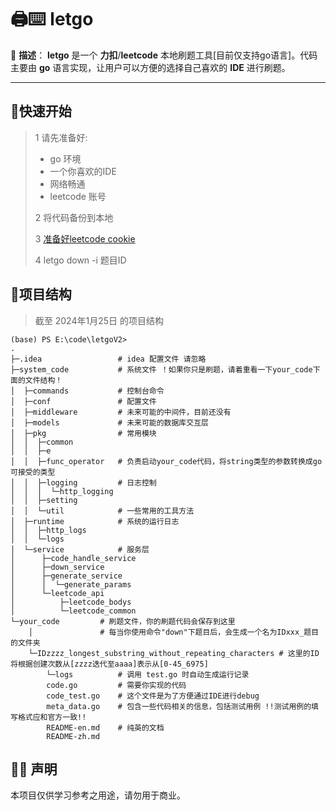 # 🖨️⌨️ letgo

🌟 **描述**： **letgo** 是一个 **力扣**/**leetcode** 本地刷题工具[目前仅支持go语言]。代码主要由 **go** 语言实现，让用户可以方便的选择自己喜欢的
**IDE** 进行刷题。

----

## 🚀快速开始

> 1 请先准备好:
> - go 环境
> - 一个你喜欢的IDE
> - 网络畅通
> - leetcode 账号
>
> 2 将代码备份到本地
>
> 3 [准备好leetcode cookie](system_code/doc/leetcode_cookie.md)
>
> 4 letgo down -i 题目ID

## 🔎项目结构

> 截至 2024年1月25日 的项目结构

```shell
(base) PS E:\code\letgoV2>
.
├─.idea                 # idea 配置文件 请忽略
├─system_code           # 系统文件 ！如果你只是刷题，请着重看一下your_code下面的文件结构！
│  ├─commands           # 控制台命令
│  ├─conf               # 配置文件
│  ├─middleware         # 未来可能的中间件，目前还没有
│  ├─models             # 未来可能的数据库交互层
│  ├─pkg                # 常用模块
│  │  ├─common					
│  │  ├─e
│  │  ├─func_operator	# 负责启动your_code代码，将string类型的参数转换成go可接受的类型
│  │  ├─logging			# 日志控制
│  │  │  └─http_logging
│  │  ├─setting
│  │  └─util			# 一些常用的工具方法
│  ├─runtime			# 系统的运行日志
│  │  ├─http_logs
│  │  └─logs
│  └─service            # 服务层
│      ├─code_handle_service
│      ├─down_service
│      ├─generate_service
│      │  └─generate_params
│      └─leetcode_api
│          ├─leetcode_bodys
│          └─leetcode_common
└─your_code			# 刷题文件，你的刷题代码会保存到这里
    │				# 每当你使用命令"down"下题目后，会生成一个名为IDxxx_题目的文件夹
    └─IDzzzz_longest_substring_without_repeating_characters # 这里的ID将根据创建次数从[zzzz迭代至aaaa]表示从[0-45_6975]
        └─logs 			# 调用 test.go 时自动生成运行记录
        code.go			# 需要你实现的代码
        code_test.go	# 这个文件是为了方便通过IDE进行debug
        meta_data.go	# 包含一些代码相关的信息，包括测试用例 !!测试用例的填写格式应和官方一致!!
        README-en.md	# 纯英的文档
        README-zh.md

```

## 📢📣 声明

本项目仅供学习参考之用途，请勿用于商业。